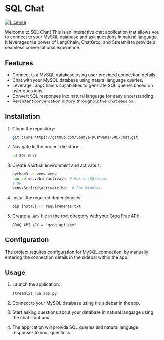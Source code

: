 # SQL Chat

[![License](https://img.shields.io/badge/License-MIT-blue.svg)](https://opensource.org/licenses/MIT)

Welcome to SQL Chat! This is an interactive chat application that allows you to connect to your MySQL database and ask questions in natural language. It leverages the power of LangChain, ChatGroq, and Streamlit to provide a seamless conversational experience.


## Features

- Connect to a MySQL database using user-provided connection details.
- Chat with your MySQL database using natural language queries.
- Leverage LangChain's capabilities to generate SQL queries based on user questions.
- Convert SQL responses into natural language for easy understanding.
- Persistent conversation history throughout the chat session.

## Installation

1. Clone the repository:

    ```bash
    git clone https://github.com/Soumya-Kushwaha/SQL-Chat.git
    ```

2. Navigate to the project directory:

    ```bash
    cd SQL-Chat
    ```

3. Create a virtual environment and activate it:

    ```bash
    python3 -m venv venv
    source venv/bin/activate  # For macOS/Linux
    # OR
    venv\Scripts\activate.bat  # For Windows
    ```

4. Install the required dependencies:

    ```bash
    pip install -r requirements.txt
    ```

5. Create a `.env` file in the root directory with your Groq Free API:

    ```
    GROQ_API_KEY = "groq api key"
    ```

## Configuration

The project requires configuration for MySQL connection, by manually entering the connection details in the sidebar within the app.

## Usage

1. Launch the application:

    ```bash
    streamlit run app.py
    ```

2. Connect to your MySQL database using the sidebar in the app.

3. Start asking questions about your database in natural language using the chat input box.

4. The application will provide SQL queries and natural language responses to your questions.

